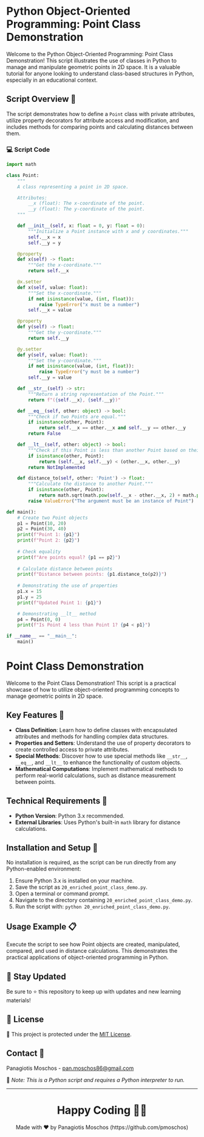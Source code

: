 # Python Object-Oriented Programming: Point Class Demonstration

Welcome to the Python Object-Oriented Programming: Point Class Demonstration! This script illustrates the use of classes in Python to manage and manipulate geometric points in 2D space. It is a valuable tutorial for anyone looking to understand class-based structures in Python, especially in an educational context.

## Script Overview 📘

The script demonstrates how to define a `Point` class with private attributes, utilize property decorators for attribute access and modification, and includes methods for comparing points and calculating distances between them.

### :computer: Script Code

```python
import math

class Point:
    """
    A class representing a point in 2D space.

    Attributes:
        __x (float): The x-coordinate of the point.
        __y (float): The y-coordinate of the point.
    """

    def __init__(self, x: float = 0, y: float = 0):
        """Initialize a Point instance with x and y coordinates."""
        self.__x = x
        self.__y = y

    @property
    def x(self) -> float:
        """Get the x-coordinate."""
        return self.__x

    @x.setter
    def x(self, value: float):
        """Set the x-coordinate."""
        if not isinstance(value, (int, float)):
            raise TypeError("x must be a number")
        self.__x = value

    @property
    def y(self) -> float:
        """Get the y-coordinate."""
        return self.__y

    @y.setter
    def y(self, value: float):
        """Set the y-coordinate."""
        if not isinstance(value, (int, float)):
            raise TypeError("y must be a number")
        self.__y = value

    def __str__(self) -> str:
        """Return a string representation of the Point."""
        return f"({self.__x}, {self.__y})"

    def __eq__(self, other: object) -> bool:
        """Check if two Points are equal."""
        if isinstance(other, Point):
            return self.__x == other.__x and self.__y == other.__y
        return False

    def __lt__(self, other: object) -> bool:
        """Check if this Point is less than another Point based on their coordinates."""
        if isinstance(other, Point):
            return (self.__x, self.__y) < (other.__x, other.__y)
        return NotImplemented

    def distance_to(self, other: 'Point') -> float:
        """Calculate the distance to another Point."""
        if isinstance(other, Point):
            return math.sqrt(math.pow(self.__x - other.__x, 2) + math.pow(self.__y - other.__y, 2))
        raise ValueError("The argument must be an instance of Point")

def main():
    # Create two Point objects
    p1 = Point(10, 20)
    p2 = Point(30, 40)
    print(f"Point 1: {p1}")
    print(f"Point 2: {p2}")
    
    # Check equality
    print(f"Are points equal? {p1 == p2}")
    
    # Calculate distance between points
    print(f"Distance between points: {p1.distance_to(p2)}")
    
    # Demonstrating the use of properties
    p1.x = 15
    p1.y = 25
    print(f"Updated Point 1: {p1}")

    # Demonstrating __lt__ method
    p4 = Point(0, 0)
    print(f"Is Point 4 less than Point 1? {p4 < p1}")

if __name__ == "__main__":
    main()
```

# Point Class Demonstration

Welcome to the Point Class Demonstration! This script is a practical showcase of how to utilize object-oriented programming concepts to manage geometric points in 2D space.

## Key Features 🌟

- **Class Definition**: Learn how to define classes with encapsulated attributes and methods for handling complex data structures.
- **Properties and Setters**: Understand the use of property decorators to create controlled access to private attributes.
- **Special Methods**: Discover how to use special methods like `__str__`, `__eq__`, and `__lt__` to enhance the functionality of custom objects.
- **Mathematical Computations**: Implement mathematical methods to perform real-world calculations, such as distance measurement between points.

## Technical Requirements 🔧

- **Python Version**: Python 3.x recommended.
- **External Libraries**: Uses Python's built-in `math` library for distance calculations.

## Installation and Setup 🚀

No installation is required, as the script can be run directly from any Python-enabled environment:
1. Ensure Python 3.x is installed on your machine.
2. Save the script as `20_enriched_point_class_demo.py`.
3. Open a terminal or command prompt.
4. Navigate to the directory containing `20_enriched_point_class_demo.py`.
5. Run the script with: `python 20_enriched_point_class_demo.py`.

## Usage Example 📋

Execute the script to see how Point objects are created, manipulated, compared, and used in distance calculations. This demonstrates the practical applications of object-oriented programming in Python.

## 📢 Stay Updated

Be sure to ⭐ this repository to keep up with updates and new learning materials!

## 📄 License

🔐 This project is protected under the [MIT License](https://mit-license.org/).

## Contact 📧

Panagiotis Moschos - pan.moschos86@gmail.com

🔗 *Note: This is a Python script and requires a Python interpreter to run.*

---
<h1 align=center>Happy Coding 👨‍💻 </h1>

<p align="center">
  Made with ❤️ by Panagiotis Moschos (https://github.com/pmoschos)
</p>
